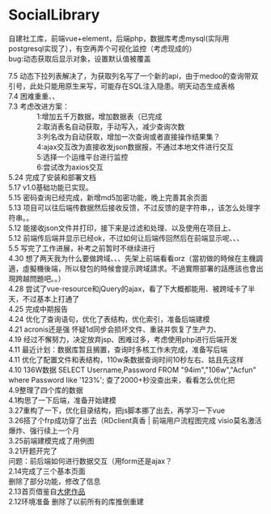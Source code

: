 # SocialLibrary
自建社工库，前端vue+element，后端php，数据库考虑mysql(实际用postgresql实现了），有空再弄个可视化监控（考虑现成的）<br>
bug:动态获取后显示对象，设置默认值被覆盖<br>

7.5 动态下拉列表解决了，为获取列名写了一个新的api，由于medoo的查询带双引号，此处只能用原生来写，可能存在SQL注入隐患。明天动态生成表格<br>
7.4 困难重重、、<br>
7.3 考虑改进方案：<br>
&emsp;&emsp;&emsp;&emsp;1:增加五千万数据，增加数据表（已完成<br>
&emsp;&emsp;&emsp;&emsp;2:取消表名自动获取，手动写入，减少查询次数<br>
&emsp;&emsp;&emsp;&emsp;3:列名改为自动获取，增加一次查询或者直接操作结果集？<br>
&emsp;&emsp;&emsp;&emsp;4:ajax交互改为直接收发json数据报，不通过本地文件进行交互<br>
&emsp;&emsp;&emsp;&emsp;5:选择一个运维平台进行监控<br>
&emsp;&emsp;&emsp;&emsp;6:尝试改为axios交互<br>
5.24 完成了安装和部署文档<br>
5.17 v1.0基础功能已实现。<br>
5.15 密码查询已经完成，新增md5加密功能，晚上完善其余页面 <br>
5.13 项目可以往后端传数据然后接收反馈，不过反馈的是字符串，，该怎么处理字符串。。<br>
5.12 能接收json文件并打印，接下来是过滤和处理、以及使用在项目上、<br>
5.12 前端传后端并显示已经ok，不过如何让后端传回然后在前端显示呢、、、<br>
5.5  写完了工作进展，补考之前暂时不继续进行<br>
4.30 想了两天我为什么要做跨域、、、先架上前端看看orz（當初做的時候在主機調適，虛擬機後端，所以發包的時候會提示跨域請求。不過實際部署的話應該也會出現跨越問題吧。。）<br>
4.28 尝试了vue-resource和jQuery的ajax，看了下大概都能用、被跨域卡了半天，不过基本上打通了<br>
4.25 完成中期报告<br>
4.24 优化了查询语句，优化了表结构，优化索引，准备后端建模<br>
4.21 acronis还是强 怀疑1d同步会损坏文件、重装并恢复了生产力、<br>
4.19 经过不懈努力，决定放弃jsp、困难过多，考虑使用php进行后端开发<br>
4.11 最近计划：数据库暂且搁置，查询时多核工作未完成，准备写后端<br>
4.11 优化了配置文件和表结构，110w条数据查询时间10秒左右、姑且先这样<br>
4.10 136W数据 SELECT Username,Password FROM "94im","106w","Acfun" where Password like '123%'; 查了2000+秒没查出来，看看怎么优化把<br>
4.9整理了四个库的数据<br>
4.1构思了一下后端，准备开始建模<br>
3.27重构了一下，优化目录结构，把js脚本挪了出去，再学习一下vue<br>
3.26搭了个frp成功穿了出去（RDclient真香   | 前端用户流程图完成  visio莫名激活爆炸、强行续上一个月<br>
3.25前端建模完成了用例图<br>
3.21开题开完了<br>
问题：前后端如何进行数据交互（用form还是ajax？<br>
2.14完成了三个基本页面<br>
删除了部分功能，修改了信息<br>
2.13首页借鉴自<a href="https://github.com/dmego/home.github.io">大佬作品</a><br>
2.12环境准备  删除了以前所有的库推倒重建<br>
